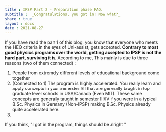 ```yaml
---
title : IPSP Part 2 - Preparation phase FAQ.
subtitle :  _Congratulations, you got in! Now what?_
share : true
layout : docs
date : 2021-08-27
---
```


If you have read the part 1 of this blog, you know that everyone who meets the HEQ criteria in the eyes of Uni-assist, gets accepted. **Contrary to most good physics programs over the world, getting accepted to IPSP is not the hard part, surviving it is**.  According to me, This mainly is due to three reasons (two of them connected) :

1. People from extremely different levels of educational background come together
2. (Connected to 1) The program is highly accelerated. You really learn and apply concepts in your semester I/II that are generally taught in top graduate level schools in USA/Canada (Even MIT). These same concepts are generally taught in semester III/IV if you were in a typical B.Sc. Physics in Germany (Non-IPSP) making B.Sc. Physics already quite accelerated here.
3. 

If you think, "I got in the program, things should be alright "
